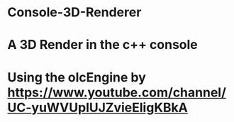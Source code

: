 # Console-3D-Renderer
# A 3D Render in the c++ console
# Using the olcEngine by https://www.youtube.com/channel/UC-yuWVUplUJZvieEligKBkA

